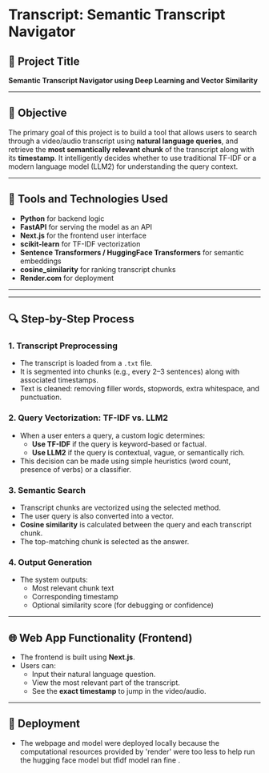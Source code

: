 # Transcript: Semantic Transcript Navigator

## 🎯 Project Title
**Semantic Transcript Navigator using Deep Learning and Vector Similarity**

---

## 📝 Objective

The primary goal of this project is to build a tool that allows users to search through a video/audio transcript using **natural language queries**, and retrieve the **most semantically relevant chunk** of the transcript along with its **timestamp**. It intelligently decides whether to use traditional TF-IDF or a modern language model (LLM2) for understanding the query context.

---

## 🔧 Tools and Technologies Used

- **Python** for backend logic
- **FastAPI** for serving the model as an API
- **Next.js** for the frontend user interface
- **scikit-learn** for TF-IDF vectorization
- **Sentence Transformers / HuggingFace Transformers** for semantic embeddings
- **cosine_similarity** for ranking transcript chunks
- **Render.com** for deployment

---


---

## 🔍 Step-by-Step Process

### 1. **Transcript Preprocessing**

- The transcript is loaded from a `.txt` file.
- It is segmented into chunks (e.g., every 2–3 sentences) along with associated timestamps.
- Text is cleaned: removing filler words, stopwords, extra whitespace, and punctuation.

### 2. **Query Vectorization: TF-IDF vs. LLM2**

- When a user enters a query, a custom logic determines:
  - **Use TF-IDF** if the query is keyword-based or factual.
  - **Use LLM2** if the query is contextual, vague, or semantically rich.
- This decision can be made using simple heuristics (word count, presence of verbs) or a classifier.

### 3. **Semantic Search**

- Transcript chunks are vectorized using the selected method.
- The user query is also converted into a vector.
- **Cosine similarity** is calculated between the query and each transcript chunk.
- The top-matching chunk is selected as the answer.

### 4. **Output Generation**

- The system outputs:
  - Most relevant chunk text
  - Corresponding timestamp
  - Optional similarity score (for debugging or confidence)

---

## 🌐 Web App Functionality (Frontend)

- The frontend is built using **Next.js**.
- Users can:
  - Input their natural language question.
  - View the most relevant part of the transcript.
  - See the **exact timestamp** to jump in the video/audio.

---

## 🔄 Deployment

- The webpage and model were deployed locally because the computational resources provided by 'render' were too less to help run the hugging face model but tfidf model ran fine .

